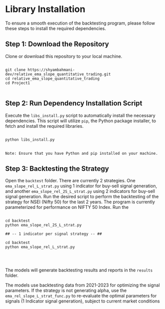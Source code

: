 <h1>Library Installation</h1>

<p>To ensure a smooth execution of the backtesting program, please follow these steps to install the required dependencies.</p>

<h2>Step 1: Download the Repository</h2>

<p>Clone or download this repository to your local machine.</p>

<pre>
<code>
git clone https://shyambahmani-dev/relative_ema_slope_quantitative_trading.git
cd relative_ema_slope_quantitative_trading
cd Project1
</code>
</pre>

<h2>Step 2: Run Dependency Installation Script</h2>

<p>Execute the <code>libs_install.py</code> script to automatically install the necessary dependencies. This script will utilize <code>pip</code>, the Python package installer, to fetch and install the required libraries.</p>

<pre>
<code>
python libs_install.py
</code>
</pre>

<p><code>Note: Ensure that you have Python and pip installed on your machine.</code></p>



<h2>Step 3: Backtesting the Strategy</h2>

<p>Open the <code>backtest</code> folder. There are currently 2 strategies. One <code>ema_slope_rel_L_strat.py</code> using 1 indicator for buy-sell signal generation, and another <code>ema_slope_rel_2S_L_strat.py</code> using 2 indicators for buy-sell signal generation. Run the desired script to perform the backtesting of the strategy for NSEI (Nifty 50) for the last 2 years. The program is currently parameterized for performance on NIFTY 50 Index. Run the </p>


<pre>
<code>
cd backtest
python ema_slope_rel_2S_L_strat.py

## -- 1 indicator per signal strategy -- ##

cd backtest
python ema_slope_rel_L_strat.py


</code>
</pre>


<p>The models will generate backtesting results and reports in the <code>results</code> folder.</p>
<p>The models use backtesting data from 2021-2023 for optimizing the signal parameters. If the strategy is not generating alpha, use the <code>ema_rel_slope_L_strat_func.py</code> to re-evaluate the optimal parameters for signals (1 Indicator signal generation), subject to current market conditions</p>
